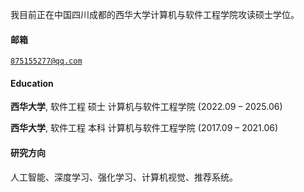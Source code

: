 
我目前正在中国四川成都的西华大学计算机与软件工程学院攻读硕士学位。

#### 邮箱  
<code>875155277@qq.com</code>  

#### Education  
**西华大学**, 软件工程 硕士 计算机与软件工程学院 (2022.09 – 2025.06)  

**西华大学**, 软件工程 本科 计算机与软件工程学院 (2017.09 – 2021.06)  

#### 研究方向  
人工智能、深度学习、强化学习、计算机视觉、推荐系统。
